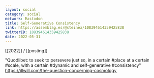```yaml
---
layout: social
category: social
network: Mastodon
title: Self-Generative Consistency
link: https://assemblag.es/@steinea/108394614359425838
twitterID: 108394614359425838
date: 2022-05-31
---
```


[[2022]] / [[posting]]

"Quodlibet: to seek to persevere just so, in a certain #place at a certain #scale, with a certain #dynamic and self-generative #consistency"
<https://illwill.com/the-question-concerning-cosmology>
